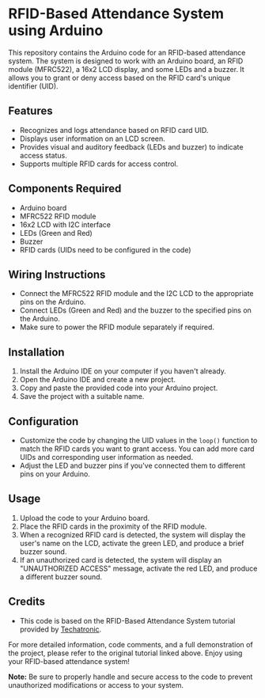 # RFID-Based Attendance System using Arduino

This repository contains the Arduino code for an RFID-based attendance system. The system is designed to work with an Arduino board, an RFID module (MFRC522), a 16x2 LCD display, and some LEDs and a buzzer. It allows you to grant or deny access based on the RFID card's unique identifier (UID).

## Features
- Recognizes and logs attendance based on RFID card UID.
- Displays user information on an LCD screen.
- Provides visual and auditory feedback (LEDs and buzzer) to indicate access status.
- Supports multiple RFID cards for access control.

## Components Required
- Arduino board
- MFRC522 RFID module
- 16x2 LCD with I2C interface
- LEDs (Green and Red)
- Buzzer
- RFID cards (UIDs need to be configured in the code)

## Wiring Instructions
- Connect the MFRC522 RFID module and the I2C LCD to the appropriate pins on the Arduino.
- Connect LEDs (Green and Red) and the buzzer to the specified pins on the Arduino.
- Make sure to power the RFID module separately if required.

## Installation
1. Install the Arduino IDE on your computer if you haven't already.
2. Open the Arduino IDE and create a new project.
3. Copy and paste the provided code into your Arduino project.
4. Save the project with a suitable name.

## Configuration
- Customize the code by changing the UID values in the `loop()` function to match the RFID cards you want to grant access. You can add more card UIDs and corresponding user information as needed.
- Adjust the LED and buzzer pins if you've connected them to different pins on your Arduino.

## Usage
1. Upload the code to your Arduino board.
2. Place the RFID cards in the proximity of the RFID module.
3. When a recognized RFID card is detected, the system will display the user's name on the LCD, activate the green LED, and produce a brief buzzer sound.
4. If an unauthorized card is detected, the system will display an "UNAUTHORIZED ACCESS" message, activate the red LED, and produce a different buzzer sound.

## Credits
- This code is based on the RFID-Based Attendance System tutorial provided by [Techatronic](https://techatronic.com/rfid-based-attendance-system-using-arduino/).

For more detailed information, code comments, and a full demonstration of the project, please refer to the original tutorial linked above. Enjoy using your RFID-based attendance system!

**Note:** Be sure to properly handle and secure access to the code to prevent unauthorized modifications or access to your system.
